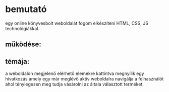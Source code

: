 # bemutató
egy online könyvesbolt weboldalát fogom elkészíteni HTML, CSS, JS technológiákkal.
## működése:





## témája:
a weboldalon megjelenő elérhető elemekre kattintva megnyílik egy hivatkozás amely egy már meglévő aktív weboldalra navigálja a felhasználót ahol ténylegesen meg tudja vásárolni az általa választott terméket.